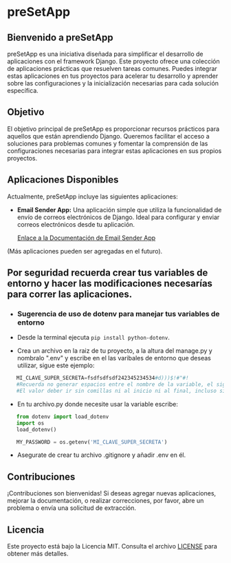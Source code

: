 # preSetApp

## Bienvenido a preSetApp

preSetApp es una iniciativa diseñada para simplificar el desarrollo de aplicaciones con el framework Django. Este proyecto ofrece una colección de aplicaciones prácticas que resuelven tareas comunes. Puedes integrar estas aplicaciones en tus proyectos para acelerar tu desarrollo y aprender sobre las configuraciones y la inicialización necesarias para cada solución específica.

## Objetivo

El objetivo principal de preSetApp es proporcionar recursos prácticos para aquellos que están aprendiendo Django. Queremos facilitar el acceso a soluciones para problemas comunes y fomentar la comprensión de las configuraciones necesarias para integrar estas aplicaciones en sus propios proyectos.

## Aplicaciones Disponibles

Actualmente, preSetApp incluye las siguientes aplicaciones:

- **Email Sender App:** Una aplicación simple que utiliza la funcionalidad de envío de correos electrónicos de Django. Ideal para configurar y enviar correos electrónicos desde tu aplicación.

    [Enlace a la Documentación de Email Sender App](https://github.com/almubaDev/preSetApp/tree/main/send_email)

(Más aplicaciones pueden ser agregadas en el futuro).

## Por seguridad recuerda crear tus variables de entorno y hacer las modificaciones necesarías para correr las aplicaciones.
* ### Sugerencia de uso de dotenv para manejar tus variables de entorno

* Desde la terminal ejecuta `pip install python-dotenv`.

* Crea un archivo en la raiz de tu proyecto, a la altura del manage.py y nombralo ".env" y escribe en el las varibales de entorno que deseas utilizar, sigue este ejemplo:
 ```python
    MI_CLAVE_SUPER_SECRETA=fsdfsdfsdf242345234534#d)))$!#"#!
    #Recuerda no generar espacios entre el nombre de la variable, el signo = y el valor.
    #El valor deber ir sin comillas ni al inicio ni al final, incluso si el valor a almacenar es una cadena.
 ```

* En tu archivo.py donde necesite usar la variable escribe: 
 ```python
    from dotenv import load_dotenv
    import os
    load_dotenv()

    MY_PASSWORD = os.getenv('MI_CLAVE_SUPER_SECRETA')
 ```
 * Asegurate de crear tu archivo .gitignore y añadir .env en él. 

## Contribuciones

¡Contribuciones son bienvenidas! Si deseas agregar nuevas aplicaciones, mejorar la documentación, o realizar correcciones, por favor, abre un problema o envía una solicitud de extracción.

## Licencia

Este proyecto está bajo la Licencia MIT. Consulta el archivo [LICENSE](LICENSE) para obtener más detalles.

